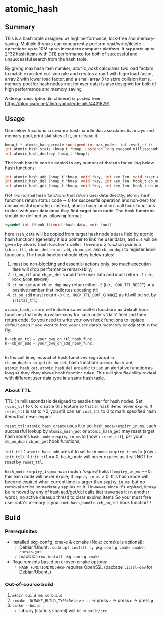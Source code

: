 # atomic_hash

## Summary
This is a hash table designed w/ high performance, lock-free and memory-saving. Multiple threads can concurrently perform read/write/delete operations up to 10M ops/s in modern computer platform. It supports up to 2^32 hash items with O(1) performance for both of successful and unsuccessful search from the hash table.

By giving max hash item number, *atomic_hash* calculates two load factors to match expected collision rate and creates array 1 with higer load factor, array 2 with lower load factor, and a small array 3 to store collision items. memory pool for hash nodes (not for user data) is also designed for both of high performance and memory saving.

A design description (in chinese) is posted here:
https://blog.csdn.net/divfor/article/details/44316291

## Usage
Use below functions to create a hash handle that associates its arrays and memory pool, print statistics of it, or release it.
```c
hmap_t * atomic_hash_create (unsigned int max_nodes, int reset_ttl);
int atomic_hash_stats (hmap_t *hmap, unsigned long escaped_milliseconds);
int atomic_hash_destroy (hmap_t *hmap);
```
The hash handle can be copied to any number of threads for calling below hash functions:
```c
int atomic_hash_add (hmap_t *hmap, void *key, int key_len, void *user_data, int init_ttl, hook_t cb_on_dup, void *out);
int atomic_hash_del (hmap_t *hmap, void *key, int key_len, hook_t cb_on_del, void *out); //delete all matches
int atomic_hash_get (hmap_t *hmap, void *key, int key_len, hook_t cb_on_get, void *out); //get the first match
```
Not like normal hash functions that return user data directly, atomic hash functions return status code -- 0 for successful operation and non-zero for unsuccessful operation. Instead, atomic hash functions call hook functions to deal with user data once they find target hash node. The hook functions should be defined as following format:
```c
typedef int (*hook_t)(void *hash_data, void *out)
```
here `hash_data` will be copied from target hash node's `data` field by atomic hash functions (generally it is a pointer to link the user data), and `out` will be given by atomic hash function's caller. There are 5 function pointers (`cb_on_ttl`, `cb_on_del`, `cb_on_add`, `cb_on_get` and `cb_on_dup`) to register hook functions. The hook function should obey below rules:
  1. must be non-blocking and essential actions only. too much execution time will drop performance remarkablly;
  2. `cb_on_ttl` and `cb_on_del` should free user data and must return `-1` (i.e., `HOOK_NODE_REMOVE`).
  3. `cb_on_get` and `cb_on_dup` may return either `-2` (i.e., `HOOK_TTL_RESET`) or a positive number that indicates updating ttl;
  4. `cb_on_add` must return `-3` (i.e., `HOOK_TTL_DONT_CHANGE`) as ttl will be set by `intital_ttl`;

`atomic_hash_create` will initialize some built-in functions as default hook functions that only do value-copy for hash node's 'data' field and then return code. So you need to write your own hook functions to replace default ones if you want to free your user data's memeory or adjust ttl in the fly:
  ```c
  h->cb_on_ttl = your_own_on_ttl_hook_func;
  h->cb_on_add = your_own_on_add_hook_func;
  ...
  ```
In the call time, instead of hook functions registered in `cb_on_dup`/`cb_on_get`/`cb_on_del`, hash functions `atomic_hash_add`, `atomic_hash_get`, `atomic_hash_del` are able to use an alertative function as long as they obey above hook function rules. This will give flexibility to deal with different user data type in a same hash table.

### About TTL
TTL (in milliseconds) is designed to enable timer for hash nodes. Set `reset_ttl` to 0 to disable this feature so that all hash items never expire. If `reset_ttl` is set to >0, you still can set `init_ttl` to 0 to mark specified hash items that never expire.

`reset_ttl`: `atomic_hash_create` uses it to set `hash_node->expiry_in_ms`. each successful lookup by `atomic_hash_add` or `atomic_hash_get` may reset target hash node's `hash_node->expiry_in_ms` to (now + `reset_ttl`), per your `cb_on_dup` / `cb_on_get` hook functions;

`init_ttl`：`atomic_hash_add` uses it to set `hash_node->expiry_in_ms` to (now + `init_ttl`). If `init_ttl` == 0, hash_node will never expires as it will NOT be reset by `reset_ttl`.

`hash_node->expiry_in_ms`: hash node's 'expire' field. If `expiry_in_ms` == 0, this hash node will never expire; If `expiry_in_ms` > 0, this hash node will become expired when current time is larger than `expiry_in_ms`, but no removal action immediately applies on it. However, since it's expired, it may be removed by any of hash add/get/del calls that traverses it (in another words, no active cleanup thread to clear expired item). So your must free user data's memory in your own `hash_handle->cb_on_ttl` hook function!!!


## Build
### Prerequisites
* Installed pkg-config, cmake & ccmake (Note: ccmake is optional):
    * Debian/Ubuntu: `sudo apt install -y pkg-config cmake cmake-curses-gui`
    * macOS: `brew install pkg-config cmake`
* Requirements based on chosen cmake options:
  * `HASH_FUNCTION`: `MD5HASH` requires OpenSSL (package `libssl-dev` for Debian/Ubuntu)

### Out-of-source build
1. `mkdir build && cd build`
2. `ccmake -DCMAKE_BUILD_TYPE=Release ..` &rarr; press `c` &rarr; press `c` &rarr; press `g`
3. `cmake --build .`
    * Library (static & shared) will be in `build/src`
